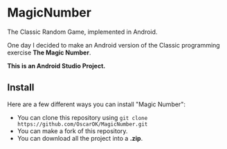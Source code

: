 # MagicNumber
The Classic Random Game, implemented in Android.

One day I decided to make an Android version of the Classic programming exercise **The Magic Number**.

**This is an Android Studio Project.**

## Install
Here are a few different ways you can install "Magic Number":

- You can clone this repository using `git clone https://github.com/OscarOK/MagicNumber.git`
- You can make a fork of this repository.
- You can download all the project into a **.zip**.
